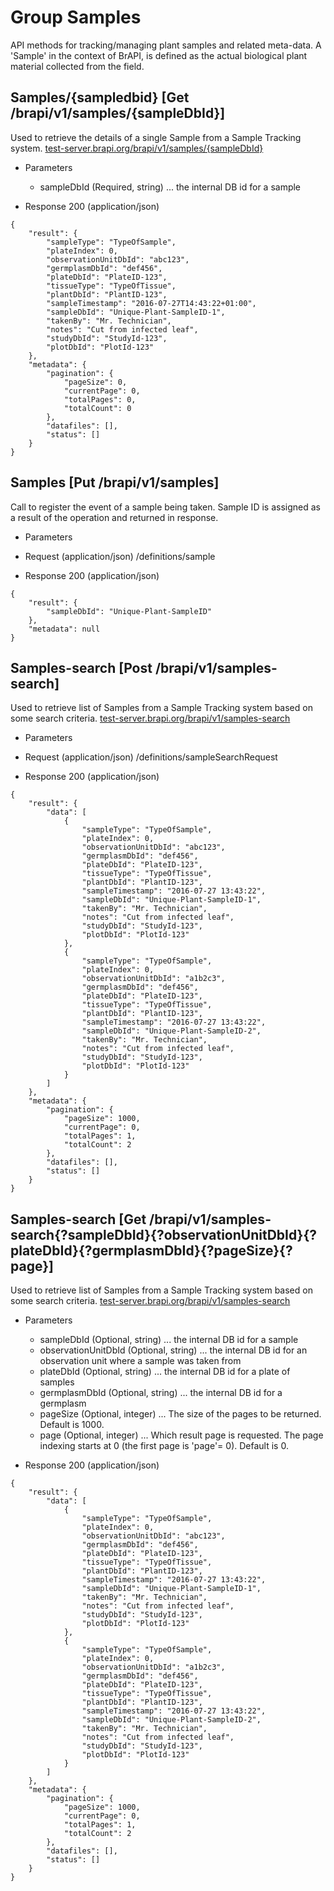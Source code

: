 
# Group Samples

API methods for tracking/managing plant samples and related meta-data. A 'Sample' in the context of BrAPI, is defined as the actual biological plant material collected from the field.




## Samples/{sampledbid} [Get /brapi/v1/samples/{sampleDbId}]

 Used to retrieve the details of a single Sample from a Sample Tracking system.
<a href="https://test-server.brapi.org/brapi/v1/samples"> test-server.brapi.org/brapi/v1/samples/{sampleDbId}</a> 

+ Parameters
    + sampleDbId (Required, string) ... the internal DB id for a sample


+ Response 200 (application/json)
```
{
    "result": {
        "sampleType": "TypeOfSample",
        "plateIndex": 0,
        "observationUnitDbId": "abc123",
        "germplasmDbId": "def456",
        "plateDbId": "PlateID-123",
        "tissueType": "TypeOfTissue",
        "plantDbId": "PlantID-123",
        "sampleTimestamp": "2016-07-27T14:43:22+01:00",
        "sampleDbId": "Unique-Plant-SampleID-1",
        "takenBy": "Mr. Technician",
        "notes": "Cut from infected leaf",
        "studyDbId": "StudyId-123",
        "plotDbId": "PlotId-123"
    },
    "metadata": {
        "pagination": {
            "pageSize": 0,
            "currentPage": 0,
            "totalPages": 0,
            "totalCount": 0
        },
        "datafiles": [],
        "status": []
    }
}
```

## Samples [Put /brapi/v1/samples]

Call to register the event of a sample being taken. Sample ID is assigned as a result of the operation and returned in response.
 

+ Parameters
 
+ Request (application/json)
/definitions/sample

+ Response 200 (application/json)
```
{
    "result": {
        "sampleDbId": "Unique-Plant-SampleID"
    },
    "metadata": null
}
```

## Samples-search [Post /brapi/v1/samples-search]

 Used to retrieve list of Samples from a Sample Tracking system based on some search criteria.
<a href="https://test-server.brapi.org/brapi/v1/samples"> test-server.brapi.org/brapi/v1/samples-search</a> 

+ Parameters
 
+ Request (application/json)
/definitions/sampleSearchRequest

+ Response 200 (application/json)
```
{
    "result": {
        "data": [
            {
                "sampleType": "TypeOfSample",
                "plateIndex": 0,
                "observationUnitDbId": "abc123",
                "germplasmDbId": "def456",
                "plateDbId": "PlateID-123",
                "tissueType": "TypeOfTissue",
                "plantDbId": "PlantID-123",
                "sampleTimestamp": "2016-07-27 13:43:22",
                "sampleDbId": "Unique-Plant-SampleID-1",
                "takenBy": "Mr. Technician",
                "notes": "Cut from infected leaf",
                "studyDbId": "StudyId-123",
                "plotDbId": "PlotId-123"
            },
            {
                "sampleType": "TypeOfSample",
                "plateIndex": 0,
                "observationUnitDbId": "a1b2c3",
                "germplasmDbId": "def456",
                "plateDbId": "PlateID-123",
                "tissueType": "TypeOfTissue",
                "plantDbId": "PlantID-123",
                "sampleTimestamp": "2016-07-27 13:43:22",
                "sampleDbId": "Unique-Plant-SampleID-2",
                "takenBy": "Mr. Technician",
                "notes": "Cut from infected leaf",
                "studyDbId": "StudyId-123",
                "plotDbId": "PlotId-123"
            }
        ]
    },
    "metadata": {
        "pagination": {
            "pageSize": 1000,
            "currentPage": 0,
            "totalPages": 1,
            "totalCount": 2
        },
        "datafiles": [],
        "status": []
    }
}
```

## Samples-search [Get /brapi/v1/samples-search{?sampleDbId}{?observationUnitDbId}{?plateDbId}{?germplasmDbId}{?pageSize}{?page}]

 Used to retrieve list of Samples from a Sample Tracking system based on some search criteria.
<a href="https://test-server.brapi.org/brapi/v1/samples"> test-server.brapi.org/brapi/v1/samples-search</a> 

+ Parameters
    + sampleDbId (Optional, string) ... the internal DB id for a sample
    + observationUnitDbId (Optional, string) ... the internal DB id for an observation unit where a sample was taken from
    + plateDbId (Optional, string) ... the internal DB id for a plate of samples
    + germplasmDbId (Optional, string) ... the internal DB id for a germplasm
    + pageSize (Optional, integer) ... The size of the pages to be returned. Default is 1000.
    + page (Optional, integer) ... Which result page is requested. The page indexing starts at 0 (the first page is 'page'= 0). Default is 0.


+ Response 200 (application/json)
```
{
    "result": {
        "data": [
            {
                "sampleType": "TypeOfSample",
                "plateIndex": 0,
                "observationUnitDbId": "abc123",
                "germplasmDbId": "def456",
                "plateDbId": "PlateID-123",
                "tissueType": "TypeOfTissue",
                "plantDbId": "PlantID-123",
                "sampleTimestamp": "2016-07-27 13:43:22",
                "sampleDbId": "Unique-Plant-SampleID-1",
                "takenBy": "Mr. Technician",
                "notes": "Cut from infected leaf",
                "studyDbId": "StudyId-123",
                "plotDbId": "PlotId-123"
            },
            {
                "sampleType": "TypeOfSample",
                "plateIndex": 0,
                "observationUnitDbId": "a1b2c3",
                "germplasmDbId": "def456",
                "plateDbId": "PlateID-123",
                "tissueType": "TypeOfTissue",
                "plantDbId": "PlantID-123",
                "sampleTimestamp": "2016-07-27 13:43:22",
                "sampleDbId": "Unique-Plant-SampleID-2",
                "takenBy": "Mr. Technician",
                "notes": "Cut from infected leaf",
                "studyDbId": "StudyId-123",
                "plotDbId": "PlotId-123"
            }
        ]
    },
    "metadata": {
        "pagination": {
            "pageSize": 1000,
            "currentPage": 0,
            "totalPages": 1,
            "totalCount": 2
        },
        "datafiles": [],
        "status": []
    }
}
```